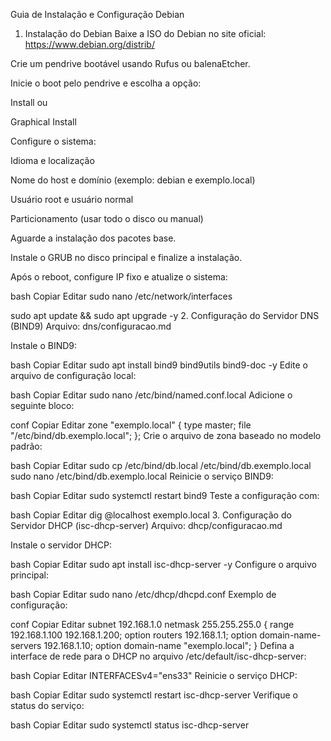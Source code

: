Guia de Instalação e Configuração Debian
1. Instalação do Debian
Baixe a ISO do Debian no site oficial:
https://www.debian.org/distrib/

Crie um pendrive bootável usando Rufus ou balenaEtcher.

Inicie o boot pelo pendrive e escolha a opção:

Install ou

Graphical Install

Configure o sistema:

Idioma e localização

Nome do host e domínio (exemplo: debian e exemplo.local)

Usuário root e usuário normal

Particionamento (usar todo o disco ou manual)

Aguarde a instalação dos pacotes base.

Instale o GRUB no disco principal e finalize a instalação.

Após o reboot, configure IP fixo e atualize o sistema:

bash
Copiar
Editar
sudo nano /etc/network/interfaces

sudo apt update && sudo apt upgrade -y
2. Configuração do Servidor DNS (BIND9)
Arquivo: dns/configuracao.md

Instale o BIND9:

bash
Copiar
Editar
sudo apt install bind9 bind9utils bind9-doc -y
Edite o arquivo de configuração local:

bash
Copiar
Editar
sudo nano /etc/bind/named.conf.local
Adicione o seguinte bloco:

conf
Copiar
Editar
zone "exemplo.local" {
  type master;
  file "/etc/bind/db.exemplo.local";
};
Crie o arquivo de zona baseado no modelo padrão:

bash
Copiar
Editar
sudo cp /etc/bind/db.local /etc/bind/db.exemplo.local
sudo nano /etc/bind/db.exemplo.local
Reinicie o serviço BIND9:

bash
Copiar
Editar
sudo systemctl restart bind9
Teste a configuração com:

bash
Copiar
Editar
dig @localhost exemplo.local
3. Configuração do Servidor DHCP (isc-dhcp-server)
Arquivo: dhcp/configuracao.md

Instale o servidor DHCP:

bash
Copiar
Editar
sudo apt install isc-dhcp-server -y
Configure o arquivo principal:

bash
Copiar
Editar
sudo nano /etc/dhcp/dhcpd.conf
Exemplo de configuração:

conf
Copiar
Editar
subnet 192.168.1.0 netmask 255.255.255.0 {
  range 192.168.1.100 192.168.1.200;
  option routers 192.168.1.1;
  option domain-name-servers 192.168.1.10;
  option domain-name "exemplo.local";
}
Defina a interface de rede para o DHCP no arquivo /etc/default/isc-dhcp-server:

bash
Copiar
Editar
INTERFACESv4="ens33"
Reinicie o serviço DHCP:

bash
Copiar
Editar
sudo systemctl restart isc-dhcp-server
Verifique o status do serviço:

bash
Copiar
Editar
sudo systemctl status isc-dhcp-server
